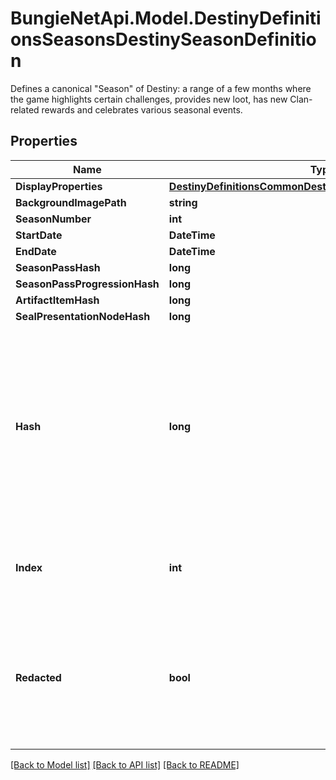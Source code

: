 # BungieNetApi.Model.DestinyDefinitionsSeasonsDestinySeasonDefinition
Defines a canonical \"Season\" of Destiny: a range of a few months where the game highlights certain challenges, provides new loot, has new Clan-related rewards and celebrates various seasonal events.
## Properties

Name | Type | Description | Notes
------------ | ------------- | ------------- | -------------
**DisplayProperties** | [**DestinyDefinitionsCommonDestinyDisplayPropertiesDefinition**](DestinyDefinitionsCommonDestinyDisplayPropertiesDefinition.md) |  | [optional] 
**BackgroundImagePath** | **string** |  | [optional] 
**SeasonNumber** | **int** |  | [optional] 
**StartDate** | **DateTime** |  | [optional] 
**EndDate** | **DateTime** |  | [optional] 
**SeasonPassHash** | **long** |  | [optional] 
**SeasonPassProgressionHash** | **long** |  | [optional] 
**ArtifactItemHash** | **long** |  | [optional] 
**SealPresentationNodeHash** | **long** |  | [optional] 
**Hash** | **long** | The unique identifier for this entity. Guaranteed to be unique for the type of entity, but not globally.  When entities refer to each other in Destiny content, it is this hash that they are referring to. | [optional] 
**Index** | **int** | The index of the entity as it was found in the investment tables. | [optional] 
**Redacted** | **bool** | If this is true, then there is an entity with this identifier/type combination, but BNet is not yet allowed to show it. Sorry! | [optional] 

[[Back to Model list]](../README.md#documentation-for-models) [[Back to API list]](../README.md#documentation-for-api-endpoints) [[Back to README]](../README.md)

